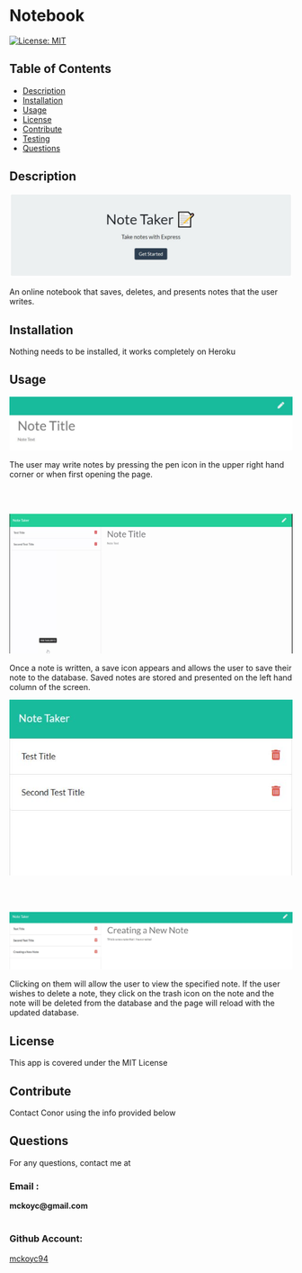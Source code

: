 
  # Notebook
  [![License: MIT](https://img.shields.io/badge/License-MIT-yellow.svg)](https://opensource.org/licenses/MIT)
  
  ## Table of Contents
  * [Description](#description)
  * [Installation](#installation)
  * [Usage](#usage)
  * [License](#license)
  * [Contribute](#contribute)
  * [Testing](#testing)
  * [Questions](#questions)
    
  ## Description
  <img src = "Screenshots/Home.JPG" alt = "Home Screen">
  <p> An online notebook that saves, deletes, and presents notes that the user writes. </p>
  
  ## Installation
  <p> Nothing needs to be installed, it works completely on Heroku </p>

  ## Usage
  <img src = "Screenshots/NewNote.JPG" alt = "New Note">
  <p> The user may write notes by pressing the pen icon in the upper right hand corner or when first opening the page. </p>
  
  <br></br>
  
  <img src = "Screenshots/NoteTaker.gif" alt = "Creating and Saving a Note">
  <p> Once a note is written, a save icon appears and allows the user to save their note to the database. Saved notes are stored and presented on the left hand column of the screen.</p> 
  <img src = "Screenshots/noteColumn.JPG" alt = "Saved Notes are Displayed">
  
  <br></br>
  
  <img src = "Screenshots/PresentNote.JPG" alt = "Viewing Note">
  <p>Clicking on them will allow the user to view the specified note. If the user wishes to delete a note, they click on the trash icon on the note and the note will be deleted from the database and the page will reload with the updated database.  </p>

  ## License
  <p> This app is covered under the MIT License </p>
  
  ## Contribute
  <p> Contact Conor using the info provided below </p>

  ## Questions
  <p> For any questions, contact me at </p>
  <h3> Email : </h3>
  <strong>mckoyc@gmail.com</strong>
  <br></br>
  <h3> Github Account:</h3>
  
  
  [mckoyc94](https://github.com/mckoyc94)


